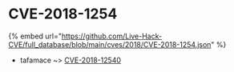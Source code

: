 # CVE-2018-1254
{% embed url="https://github.com/Live-Hack-CVE/full_database/blob/main/cves/2018/CVE-2018-1254.json" %}

* tafamace ~> [CVE-2018-12540](https://www.alice-snow.ru/2018/database/cve-2018-1254/cve-2018-12540-tafamace)